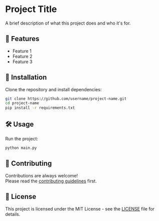# Project Title

A brief description of what this project does and who it's for.

## 🚀 Features

-   Feature 1
-   Feature 2
-   Feature 3

## 📂 Installation

Clone the repository and install dependencies:

``` bash
git clone https://github.com/username/project-name.git
cd project-name
pip install -r requirements.txt
```

## 🛠 Usage

Run the project:

``` bash
python main.py
```

## 🤝 Contributing

Contributions are always welcome!\
Please read the [contributing guidelines](CONTRIBUTING.md) first.

## 📜 License

This project is licensed under the MIT License - see the
[LICENSE](LICENSE) file for details.
